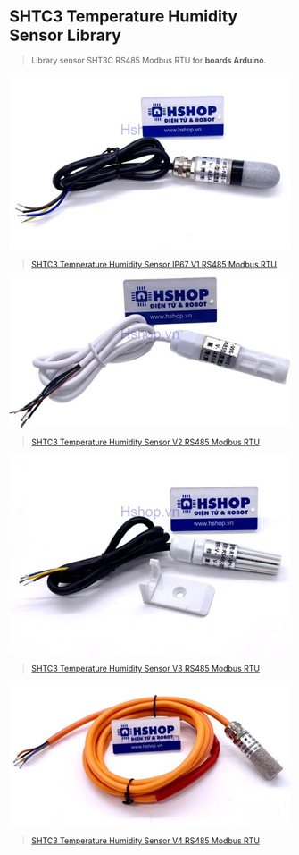 # SHTC3 Temperature Humidity Sensor Library

>Library sensor SHT3C RS485 Modbus RTU for **boards Arduino**.

![SHTC3_V1](/assets/SHTC3_V1.jfif "SHTC3_V1")

>[SHTC3 Temperature Humidity Sensor IP67 V1 RS485 Modbus RTU](https://hshop.vn/products/cam-bien-do-am-nhiet-do-khong-khi-shtc3-temperature-humidity-sensor-ip67-v1-rs485-modbus-rtu)

![SHTC3_V2](/assets/SHTC3_V2.jfif "SHTC3_V2")

>[SHTC3 Temperature Humidity Sensor V2 RS485 Modbus RTU](https://hshop.vn/products/cam-bien-do-am-nhiet-do-khong-khi-shtc3-temperature-humidity-sensor-v2-rs485-modbus-rtu)

![SHTC3_V3](/assets/SHTC3_V3.jfif "SHTC3_V3")

>[SHTC3 Temperature Humidity Sensor V3 RS485 Modbus RTU](https://hshop.vn/products/cam-bien-do-am-nhiet-do-khong-khi-shtc3-temperature-humidity-sensor-v3-rs485-modbus-rtu)

![SHTC3_V4](/assets/SHTC3_V4.jfif "SHTC3_V4")

>[SHTC3 Temperature Humidity Sensor V4 RS485 Modbus RTU](https://hshop.vn/products/cam-bien-do-am-nhiet-do-khong-khi-shtc3-temperature-humidity-sensor-v4-rs485-modbus-rtu)
